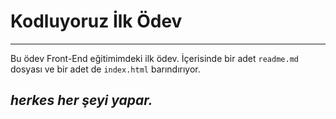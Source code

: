 # Kodluyoruz İlk Ödev
---
Bu ödev Front-End eğitimimdeki ilk ödev. İçerisinde bir adet ```readme.md``` dosyası ve bir adet de ```index.html``` barındırıyor.
## *herkes her şeyi yapar.*